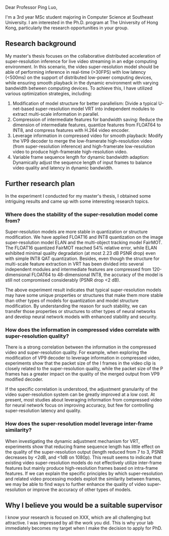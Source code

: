Dear Professor Ping Luo,

I'm a 3rd year MSc student majoring in Computer Science at Southeast University. I am interested in the Ph.D. program at The University of Hong Kong, particularly the research opportunities in your group.

## Research background

My master's thesis focuses on the collaborative distributed acceleration of super-resolution inference for live video streaming in an edge computing environment. In this scenario, the video super-resolution model should be able of performing inference in real-time (>30FPS) with low latency (<500ms) on the support of distributed low-power computing devices, while ensuring smooth playback in the dynamic environment with varying bandwidth between computing devices. To achieve this, I have utilized various optimization strategies, including:
1. Modification of model structure for better parallelism: Divide a typical U-net-based super-resolution model VRT into independent modules to extract multi-scale information in parallel.
2. Compression of intermediate features for bandwidth saving: Reduce the dimension of intermediate features, quantize features from FLOAT64 to INT8, and compress features with H.264 video encoder.
3. Leverage information in compressed video for smooth playback: Modify the VP9 decoder to merge the low-framerate high-resolution video (from super-resolution inference) and high-framerate low-resolution video to produce high-framerate high-resolution video.
4. Variable frame sequence length for dynamic bandwidth adaption: Dynamically adjust the sequence length of input frames to balance video quality and latency in dynamic bandwidth.

## Further research plan

In the experiment I conducted for my master's thesis, I obtained some intriguing results and came up with some interesting research topics.

### Where does the stability of the super-resolution model come from?

Super-resolution models are more stable in quantization or structure modification. We have applied FLOAT16 and INT8 quantization on the image super-resolution model ELAN and the multi-object tracking model FairMOT. The FLOAT16 quantized FairMOT reached 54% relative error, while ELAN exhibited minimal quality degradation (at most 2.23 dB PSNR drop) even with simple INT8 QAT quantization. Besides, even though the structure for multi-scale feature extraction in VRT has been divided into several independent modules and intermediate features are compressed from 120-dimensional FLOAT64 to 48-dimensional INT8, the accuracy of the model is still not compromised considerably (PSNR drop <2 dB).

The above experiment result indicates that typical super-resolution models may have some unique properties or structures that make them more stable than other types of models for quantization and model structure modification. By understanding the reason for such stability, we can transfer those properties or structures to other types of neural networks and develop neural network models with enhanced stability and security.

### How does the information in compressed video correlate with super-resolution quality?

There is a strong correlation between the information in the compressed video and super-resolution quality. For example, when exploring the modification of VP9 decoder to leverage information in compressed video, experiments show that the packet size of the I frames in the video clip is closely related to the super-resolution quality, while the packet size of the P frames has a greater impact on the quality of the merged output from VP9 modified decoder.

If the specific correlation is understood, the adjustment granularity of the video super-resolution system can be greatly improved at a low cost. At present, most studies about leveraging information from compressed video for neural network focus on improving accuracy, but few for controlling super-resolution latency and quality.

### How does the super-resolution model leverage inter-frame similarity?

When investigating the dynamic adjustment mechanism for VRT, experiments show that reducing frame sequence length has little effect on the quality of the super-resolution output (length reduced from 7 to 3, PSNR decreases by <2dB, and <1dB on 1080p). This result seems to indicate that existing video super-resolution models do not effectively utilize inter-frame features but mainly produce high-resolution frames based on intra-frame features. If we can explain the specific principles by which super-resolution and related video processing models exploit the similarity between frames, we may be able to find ways to further enhance the quality of video super-resolution or improve the accuracy of other types of models.

## Why I believe you would be a suitable supervisor

I know your research is focused on XXX, which are all challenging but attractive. I was impressed by all the work you did. This is why your lab immediately becomes my target when I make the decision to apply for PhD.